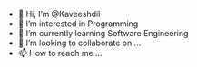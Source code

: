 - 👋 Hi, I’m @Kaveeshdil
- 👀 I’m interested in Programming
- 🌱 I’m currently learning Software Engineering
- 💞️ I’m looking to collaborate on ...
- 📫 How to reach me ...

<!---
Kaveeshdil/Kaveeshdil is a ✨ special ✨ repository because its `README.md` (this file) appears on your GitHub profile.
You can click the Preview link to take a look at your changes.
--->
